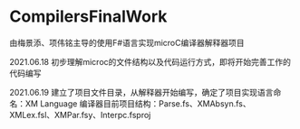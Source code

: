 # CompilersFinalWork
由梅景添、项伟铭主导的使用F#语言实现microC编译器解释器项目

2021.06.18
初步理解microc的文件结构以及代码运行方式，即将开始完善工作的代码编写

2021.06.19
建立了项目文件目录，从解释器开始编写，确定了项目实现语言命名：XM Language
编译器目前项目结构：Parse.fs、XMAbsyn.fs、XMLex.fsl、XMPar.fsy、Interpc.fsproj
